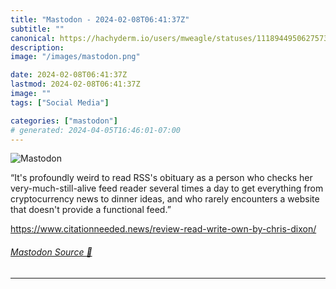 ```yaml
---
title: "Mastodon - 2024-02-08T06:41:37Z"
subtitle: ""
canonical: https://hachyderm.io/users/mweagle/statuses/111894495062757311
description:
image: "/images/mastodon.png"

date: 2024-02-08T06:41:37Z
lastmod: 2024-02-08T06:41:37Z
image: ""
tags: ["Social Media"]

categories: ["mastodon"]
# generated: 2024-04-05T16:46:01-07:00
---
```

![Mastodon](/images/mastodon.png)

<p>“It&#39;s profoundly weird to read RSS&#39;s obituary as a person who checks her very-much-still-alive feed reader several times a day to get everything from cryptocurrency news to dinner ideas, and who rarely encounters a website that doesn&#39;t provide a functional feed.”</p><p><a href="https://www.citationneeded.news/review-read-write-own-by-chris-dixon/" target="_blank" rel="nofollow noopener noreferrer" translate="no"><span class="invisible">https://www.</span><span class="ellipsis">citationneeded.news/review-rea</span><span class="invisible">d-write-own-by-chris-dixon/</span></a></p>


###### [Mastodon Source 🐘](https://hachyderm.io/@mweagle/111894495062757311)

___
